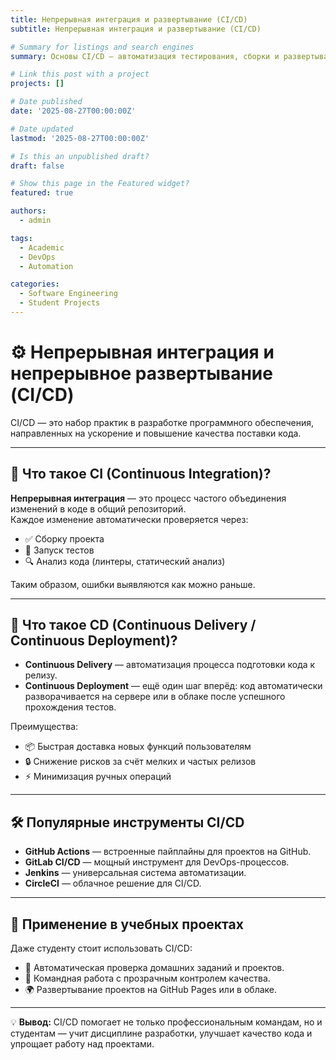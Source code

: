 ```yaml
---
title: Непрерывная интеграция и развертывание (CI/CD)
subtitle: Непрерывная интеграция и развертывание (CI/CD)

# Summary for listings and search engines
summary: Основы CI/CD — автоматизация тестирования, сборки и развертывания приложений.

# Link this post with a project
projects: []

# Date published
date: '2025-08-27T00:00:00Z'

# Date updated
lastmod: '2025-08-27T00:00:00Z'

# Is this an unpublished draft?
draft: false

# Show this page in the Featured widget?
featured: true

authors:
  - admin

tags:
  - Academic
  - DevOps
  - Automation

categories:
  - Software Engineering
  - Student Projects
---
```


# ⚙️ Непрерывная интеграция и непрерывное развертывание (CI/CD)  

CI/CD — это набор практик в разработке программного обеспечения, направленных на ускорение и повышение качества поставки кода.  

---

## 🔧 Что такое CI (Continuous Integration)?  

**Непрерывная интеграция** — это процесс частого объединения изменений в коде в общий репозиторий.  
Каждое изменение автоматически проверяется через:  

- ✅ Сборку проекта  
- 🧪 Запуск тестов  
- 🔍 Анализ кода (линтеры, статический анализ)  

Таким образом, ошибки выявляются как можно раньше.  

---

## 🚀 Что такое CD (Continuous Delivery / Continuous Deployment)?  

- **Continuous Delivery** — автоматизация процесса подготовки кода к релизу.  
- **Continuous Deployment** — ещё один шаг вперёд: код автоматически разворачивается на сервере или в облаке после успешного прохождения тестов.  

Преимущества:  
- 📦 Быстрая доставка новых функций пользователям  
- 🔒 Снижение рисков за счёт мелких и частых релизов  
- ⚡ Минимизация ручных операций  

---

## 🛠️ Популярные инструменты CI/CD  

- **GitHub Actions** — встроенные пайплайны для проектов на GitHub.  
- **GitLab CI/CD** — мощный инструмент для DevOps-процессов.  
- **Jenkins** — универсальная система автоматизации.  
- **CircleCI** — облачное решение для CI/CD.  

---

## 📑 Применение в учебных проектах  

Даже студенту стоит использовать CI/CD:  
- 📝 Автоматическая проверка домашних заданий и проектов.  
- 👥 Командная работа с прозрачным контролем качества.  
- 🌍 Развертывание проектов на GitHub Pages или в облаке.  

---

💡 **Вывод:** CI/CD помогает не только профессиональным командам, но и студентам — учит дисциплине разработки, улучшает качество кода и упрощает работу над проектами.  

